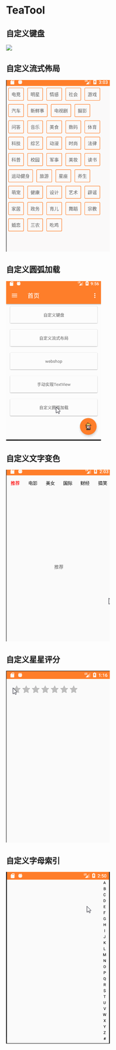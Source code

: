 # TeaTool

## 自定义键盘

![](https://adamright.github.io/img/1.gif)

## 自定义流式佈局

![](img/1.gif)

## 自定义圆弧加载

![](img/2.gif)

## 自定义文字变色

![](img/3.gif)

## 自定义星星评分

![](img/4.gif)

## 自定义字母索引

![](img/5.gif)
